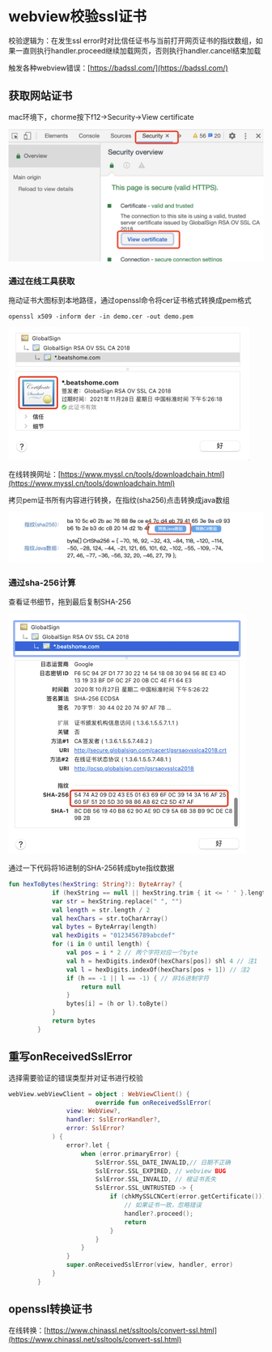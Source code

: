 # webview校验ssl证书

校验逻辑为：在发生ssl error时对比信任证书与当前打开网页证书的指纹数组，如果一直则执行handler.proceed继续加载网页，否则执行handler.cancel结束加载

触发各种webview错误：[https://badssl.com/](https://badssl.com/)

## 获取网站证书

mac环境下，chorme按下f12->Security->View certificate

![](<../.gitbook/assets/image (204).png>)

### 通过在线工具获取

拖动证书大图标到本地路径，通过openssl命令将cer证书格式转换成pem格式

```
openssl x509 -inform der -in demo.cer -out demo.pem
```

![](<../.gitbook/assets/image (233).png>)

在线转换网址：[https://www.myssl.cn/tools/downloadchain.html](https://www.myssl.cn/tools/downloadchain.html)

拷贝pem证书所有内容进行转换，在指纹(sha256)点击转换成java数组

![](<../.gitbook/assets/image (159).png>)



### 通过sha-256计算

查看证书细节，拖到最后复制SHA-256

![](<../.gitbook/assets/image (87).png>)

通过一下代码将16进制的SHA-256转成byte指纹数据

```kotlin
fun hexToBytes(hexString: String?): ByteArray? {
            if (hexString == null || hexString.trim { it <= ' ' }.length == 0) return null
            var str = hexString.replace(" ", "")
            val length = str.length / 2
            val hexChars = str.toCharArray()
            val bytes = ByteArray(length)
            val hexDigits = "0123456789abcdef"
            for (i in 0 until length) {
                val pos = i * 2 // 两个字符对应一个byte
                val h = hexDigits.indexOf(hexChars[pos]) shl 4 // 注1
                val l = hexDigits.indexOf(hexChars[pos + 1]) // 注2
                if (h == -1 || l == -1) { // 非16进制字符
                    return null
                }
                bytes[i] = (h or l).toByte()
            }
            return bytes
        }
```

## 重写onReceivedSslError

选择需要验证的错误类型并对证书进行校验

```kotlin
webView.webViewClient = object : WebViewClient() {
                        override fun onReceivedSslError(
                view: WebView?,
                handler: SslErrorHandler?,
                error: SslError?
            ) {
                error?.let {
                    when (error.primaryError) {
                        SslError.SSL_DATE_INVALID,// 日期不正确
                        SslError.SSL_EXPIRED, // webview BUG
                        SslError.SSL_INVALID, // 根证书丢失
                        SslError.SSL_UNTRUSTED -> {
                            if (chkMySSLCNCert(error.getCertificate())) {
                                // 如果证书一致，忽略错误
                                handler?.proceed();
                                return
                            }
                        }
                    }
                }
                super.onReceivedSslError(view, handler, error)
            }
        }
```

## openssl转换证书

在线转换：[https://www.chinassl.net/ssltools/convert-ssl.html](https://www.chinassl.net/ssltools/convert-ssl.html)

